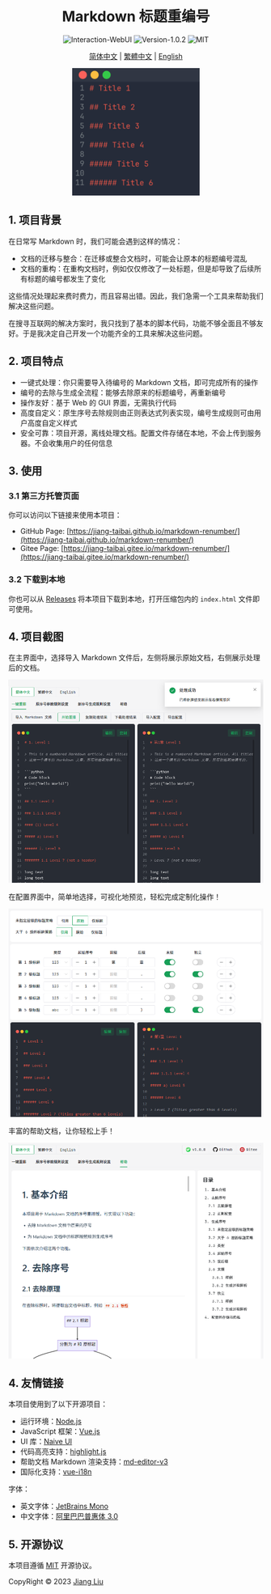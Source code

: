 # <div align="center">Markdown 标题重编号</div>

<div align="center">
  <img src="https://img.shields.io/badge/interaction-WebUI-%2396C40F" alt="Interaction-WebUI"/>
  <img src="https://img.shields.io/badge/release-1.0.2-%231081C1" alt="Version-1.0.2"/>
  <img src="https://img.shields.io/badge/license-MIT-%2396C40F" alt="MIT"/>
</div>

<div align="center">

[简体中文](/README.md) |
[繁體中文](/README-zh_TW.md) |
[English](/README-en_US.md)

</div>

<p align="center">
    <img src="assets/img/cover.gif" width="50%" alt="Cover">
</p>

## 1. 项目背景

在日常写 Markdown 时，我们可能会遇到这样的情况：

- 文档的迁移与整合：在迁移或整合文档时，可能会让原本的标题编号混乱
- 文档的重构：在重构文档时，例如仅仅修改了一处标题，但是却导致了后续所有标题的编号都发生了变化

这些情况处理起来费时费力，而且容易出错。因此，我们急需一个工具来帮助我们解决这些问题。

在搜寻互联网的解决方案时，我只找到了基本的脚本代码，功能不够全面且不够友好。于是我决定自己开发一个功能齐全的工具来解决这些问题。

## 2. 项目特点

- 一键式处理：你只需要导入待编号的 Markdown 文档，即可完成所有的操作
- 编号的去除与生成全流程：能够去除原来的标题编号，再重新编号
- 操作友好：基于 Web 的 GUI 界面，无需执行代码
- 高度自定义：原生序号去除规则由正则表达式列表实现，编号生成规则可由用户高度自定义样式
- 安全可靠：项目开源，离线处理文档。配置文件存储在本地，不会上传到服务器。不会收集用户的任何信息

## 3. 使用

### 3.1 第三方托管页面

你可以访问以下链接来使用本项目：

- GitHub Page: [https://jiang-taibai.github.io/markdown-renumber/](https://jiang-taibai.github.io/markdown-renumber/)
- Gitee Page: [https://jiang-taibai.gitee.io/markdown-renumber/](https://jiang-taibai.gitee.io/markdown-renumber/)

### 3.2 下载到本地

你也可以从 [Releases](https://github.com/jiang-taibai/markdown-renumber/releases/latest) 将本项目下载到本地，打开压缩包内的 `index.html` 文件即可使用。

## 4. 项目截图

在主界面中，选择导入 Markdown 文件后，左侧将展示原始文档，右侧展示处理后的文档。

![主界面](assets/img/preview-zh_CN.png "主界面")

在配置界面中，简单地选择，可视化地预览，轻松完成定制化操作！

![配置界面](assets/img/preview-renumber-setting-zh_CN.png "配置界面")

丰富的帮助文档，让你轻松上手！

![帮助文档](assets/img/preview-help-document-zh_CN.png "帮助文档")

## 4. 友情链接

本项目使用到了以下开源项目：

- 运行环境：[Node.js](https://github.com/nodejs/node)
- JavaScript 框架：[Vue.js](https://github.com/vuejs/vue)
- UI 库：[Naive UI](https://github.com/tusen-ai/naive-ui)
- 代码高亮支持：[highlight.js](https://github.com/highlightjs/highlight.js)
- 帮助文档 Markdown 渲染支持：[md-editor-v3](https://github.com/imzbf/md-editor-v3)
- 国际化支持：[vue-i18n](https://github.com/kazupon/vue-i18n)

字体：

- 英文字体：[JetBrains Mono](https://www.jetbrains.com/lp/mono/)
- 中文字体：[阿里巴巴普惠体 3.0](https://fonts.alibabagroup.com/#/home)

## 5. 开源协议

本项目遵循 [MIT](https://opensource.org/licenses/MIT) 开源协议。

CopyRight © 2023 [Jiang Liu](https://coderjiang.com)